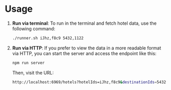 # Usage

1. **Run via terminal**:
   To run in the terminal and fetch hotel data, use the following command:

   ```bash
   ./runner.sh iJhz,f8c9 5432,1122
   ```

2. **Run via HTTP**:
   If you prefer to view the data in a more readable format via HTTP, you can start the server and access the endpoint like this:

   ```bash
   npm run server
   ```

   Then, visit the URL:

   ```bash
   http://localhost:6969/hotels?hotelIds=iJhz,f8c9&destinationIds=5432,1122
   ```
